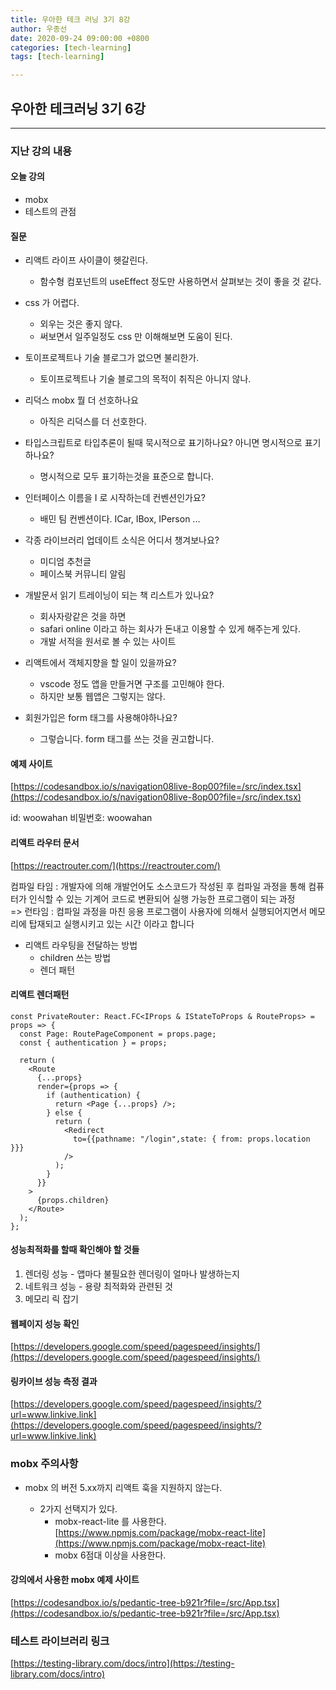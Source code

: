 ```yaml
---
title: 우아한 테크 러닝 3기 8강
author: 우종선
date: 2020-09-24 09:00:00 +0800
categories: [tech-learning]
tags: [tech-learning]

---
```


## 우아한 테크러닝 3기 6강
---

### 지난 강의 내용

#### 오늘 강의
- mobx
- 테스트의 관점

#### 질문

- 리액트 라이프 사이클이 헷갈린다. 
  - 함수형 컴포넌트의 useEffect 정도만 사용하면서 살펴보는 것이 좋을 것 같다.


- css 가 어렵다.
  - 외우는 것은 좋지 않다.
  - 써보면서 일주일정도 css 만 이해해보면 도움이 된다.

- 토이프로젝트나 기술 블로그가 없으면 불리한가.
  - 토이프로젝트나 기술 블로그의 목적이 취직은 아니지 않나.

- 리덕스 mobx 뭘 더 선호하나요
  - 아직은 리덕스를 더 선호한다.

- 타입스크립트로 타입추론이 될때 묵시적으로 표기하나요? 아니면 명시적으로 표기하나요?
  - 명시적으로 모두 표기하는것을 표준으로 합니다.

- 인터페이스 이름을 I 로 시작하는데 컨벤션인가요?
  - 배민 팀 컨벤션이다. ICar, IBox, IPerson ...

- 각종 라이브러리 업데이트 소식은 어디서 챙겨보나요?
  - 미디엄 추천글
  - 페이스북 커뮤니티 알림

- 개발문서 읽기 트레이닝이 되는 책 리스트가 있나요?
  - 회사자랑같은 것을 하면
  - safari online 이라고 하는 회사가 돈내고 이용할 수 있게 해주는게 있다.
  - 개발 서적을 원서로 볼 수 있는 사이트

- 리액트에서 객체지향을 할 일이 있을까요?
  - vscode 정도 앱을 만들거면 구조를 고민해야 한다.
  - 하지만 보통 웹앱은 그렇지는 않다.

- 회원가입은 form 태그를 사용해야하나요?
  - 그렇습니다. form 태그를 쓰는 것을 권고합니다.



#### 예제 사이트

[https://codesandbox.io/s/navigation08live-8op00?file=/src/index.tsx](https://codesandbox.io/s/navigation08live-8op00?file=/src/index.tsx)

id: woowahan
비밀번호: woowahan


#### 리액트 라우터 문서

[https://reactrouter.com/](https://reactrouter.com/)


컴파일 타임 : 개발자에 의해 개발언어도 소스코드가 작성된 후 컴파일 과정을 통해 컴퓨터가 인식할 수 있는 기계어 코드로 변환되어 실행 가능한 프로그램이 되는 과정   
=>   런타임 : 컴파일 과정을 마친 응용 프로그램이 사용자에 의해서 실행되어지면서 메모리에 탑재되고 실행시키고 있는 시간   이라고 합니다 


- 리액트 라우팅을 전달하는 방법
  - children 쓰는 방법
  - 렌더 패턴

#### 리액트 렌더패턴

```
const PrivateRouter: React.FC<IProps & IStateToProps & RouteProps> = props => {
  const Page: RoutePageComponent = props.page;
  const { authentication } = props;

  return (
    <Route
      {...props}
      render={props => {
        if (authentication) {
          return <Page {...props} />;
        } else {
          return (
            <Redirect
              to={{pathname: "/login",state: { from: props.location }}}
            />
          );
        }
      }}
    >
      {props.children}
    </Route>
  );
};
```


#### 성능최적화를 할때 확인해야 할 것들

1. 렌더링 성능 - 앱마다 불필요한 렌더링이 얼마나 발생하는지
2. 네트워크 성능 - 용량 최적화와 관련된 것
3. 메모리 릭 잡기


#### 웹페이지 성능 확인

[https://developers.google.com/speed/pagespeed/insights/](https://developers.google.com/speed/pagespeed/insights/)


#### 링카이브 성능 측정 결과

[https://developers.google.com/speed/pagespeed/insights/?url=www.linkive.link](https://developers.google.com/speed/pagespeed/insights/?url=www.linkive.link)


### mobx 주의사항

- mobx 의 버전 5.xx까지 리액트 훅을 지원하지 않는다.

  - 2가지 선택지가 있다.
    - mobx-react-lite 를 사용한다. [https://www.npmjs.com/package/mobx-react-lite](https://www.npmjs.com/package/mobx-react-lite)
    - mobx 6점대 이상을 사용한다.

#### 강의에서 사용한 mobx 예제 사이트

[https://codesandbox.io/s/pedantic-tree-b921r?file=/src/App.tsx](https://codesandbox.io/s/pedantic-tree-b921r?file=/src/App.tsx)


### 테스트 라이브러리 링크

[https://testing-library.com/docs/intro](https://testing-library.com/docs/intro)